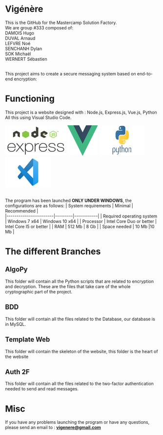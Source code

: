 # Vigénère

This is the GitHub for the Mastercamp Solution Factory.
</br>
We are group #333 composed of:  </br>
DAMOIS Hugo </br>
DUVAL Arnaud </br>
LEFVRE Noé </br>
SENCHANH Dylan </br>
SOK Michaël </br>
WERNERT Sébastien </br>
</br>

This project aims to create a secure messaging system based on end-to-end encryption:

# Functioning

This project is a website designed with : Node.js, Express.js, Vue.js, Python
</br>
All this using Visual Studio Code.
</br>
</br>
<img src="doc/njs.png" width="200" height="100"/> 
<img src="doc/vjs.png" width="100" height="100"/>
<img src="doc/py.png" width="150" height="100"/>
<img src="doc/vsc.png" width="150" height="100"/>
</br>
</br>

The program has been launched **ONLY UNDER WINDOWS**, the configurations are as follows:
| System requirements  | Minimal | Recommended |  
|------------------------|---------|------------|
| Required operating system | Windows 7 x64 | Windows 10 x64 |
| Processor | Intel Core Duo or better | Intel Core I5 or better |
| RAM | 512 Mb | 8 Gb |
| Space needed | 10 Mb |10 Mb |

# The different Branches

## AlgoPy

This folder will contain all the Python scripts that are related to encryption and decryption. These are the files that take care of the whole cryptographic part of the project.

## BDD

This folder will contain all the files related to the Database, our database is in MySQL.

## Template Web

This folder will contain the skeleton of the website, this folder is the heart of the website

## Auth 2F

This folder will contain all the files related to the two-factor authentication needed to send and read messages.

# Misc
If you have any problems launching the program or have any questions, please send an email to : **vigenere@gmail.com**
</br></br>
